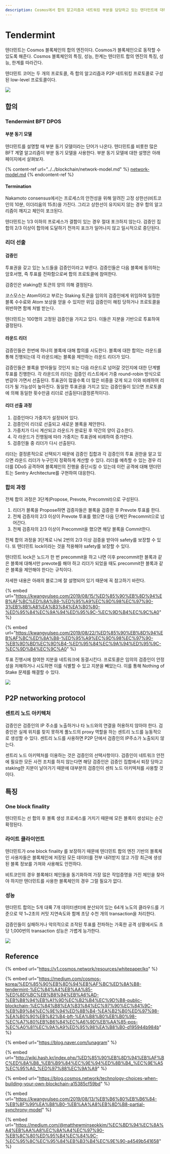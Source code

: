 ```yaml
---
description: Cosmos에서 합의 알고리즘과 네트워킹 부분을 담당하고 있는 텐더민트에 대해 알아보자.
---
```


# Tendermint

텐더민트는 Cosmos 블록체인의 합의 엔진이다. Cosmos가 블록체인으로 동작할 수 있도록 해준다. Cosmos 블록체인의 특징, 성능, 한계는 텐더민트 합의 엔진의 특징, 성능, 한계를 따라간다.

텐더민트 코어는 두 개의 프로토콜, 즉 합의 알고리즘과 P2P 네트워킹 프로토콜로 구성된 low-level 프로토콜이다.

![](https://miro.medium.com/proxy/1\*TK54bxWDennWamJqPZW2xQ.jpeg)

## 합의

### Tendermint BFT DPOS

#### 부분 동기 모델

텐더민트를 설명할 때 부분 동기 모델이라는 단어가 나온다. 텐더민트를 비롯한 많은 BFT 계열 알고리즘이 부분 동기 모델을 사용한다. 부분 동기 모델에 대한 설명은 아래 페이지에서 살펴보자.&#x20;

{% content-ref url="../../blockchain/network-model.md" %}
[network-model.md](../../blockchain/network-model.md)
{% endcontent-ref %}

#### Termination

Nakamoto consensus에서는 프로세스의 안전성을 위해 알려진 고정 상한선(비트코인의 10분, 이더리움의 15초)을 가진다. 그리고 상한선이 유지되지 않는 경우 합의 알고리즘이 깨지고 체인이 포크된다.&#x20;

텐더민트는 1/3 이하의 프로세스가 결함이 있는 경우 절대 포크하지 않는다. 검증인 집합의 2/3 이상이 합의에 도달하기 전까지 포크가 일어나지 않고 일시적으로 중단된다.&#x20;

### 리더 선출

#### 검증인

투표권을 갖고 있는 노드들을 검증인이라고 부른다. 검증인들은 다음 블록에 동의하는 암호서명, 즉 투표를 전파함으로써 합의 프로토콜에 참여한다.&#x20;

검증인은 staking한 토큰의 양의 의해 결정된다.&#x20;

코스모스는 Atom이라고 부르는 Staking 토큰을 임의의 검증인에게 위임하여 일정한 블록 수수료와 Atom 보상을 얻을 수 있지만 위임 검증인이 해킹 당하거나 프로토콜을 위반하면 함께 처벌 받는다.&#x20;

텐더민트는 100명의 고정된 검증인을 가지고 있다. 이들은 지분을 기반으로 투표하여 결정된다. &#x20;

#### 라운드 리더

검증인들은 한번에 하나의 블록에 대해 합의를 시도한다. 블록에 대한 합의는 라운드를 통해 진행되는데 각 라운드에는 블록을 제안하는 라운드 리더가 있다.&#x20;

검증인들은 블록을 받아들일 것인지 또는 다음 라운드로 넘어갈 것인지에 대한 단계별 투표를 진행한다. 각 라운드의 리더는 검증인 리스트에서 가중 round-robin 방식으로 번갈아 가면서 선출된다. 투표권이 많을수록 더 많은 비중을 갖게 되고 이와 비례하여 리더가 될 가능성이 높아진다. 동일한 투표권을 가지고 있는 검증인들이 있으면 프로토콜에 의해 동일한 횟수만큼 리더로 선출된다(결정론적이다).

#### 리더 선출 과정

1. 검증인마다 가중치가 설정되어 있다.
2. 검증인이 리더로 선출되고 새로운 블록을 제안한다.
3. 가중치가 다시 계산되고 라운드가 완료된 후 약간의 양이 감소한다.
4. 각 라운드가 진행됨에 따라 가중치는 투표권에 비례하여 증가한다.&#x20;
5. 검증인들 중 리더가 다시 선출된다.&#x20;

리더는 결정론적으로 선택되기 때문에 검증인 집합과 각 검증인의 투표 권한을 알고 있으면 라운드 리더가 누구인지 정확하게 계산할 수 있다. 리더를 예측할 수 있는 경우 리더를 DDoS 공격하여 블록체인의 진행을 중단시킬 수 있는데 이런 공격에 대해 텐더민트는 Sentry Architecture를 구현하여 대응한다. &#x20;

### 합의 과정

전체 합의 과정은 3단계(Propose, Prevote, Precommit)으로 구성된다.&#x20;

1. 리더가 블록을 Propose하면 검증자들은 블록을 검증한 후 Prevote 투표를 한다.
2. 전체 검증자의 2/3 이상이 Prevote 투표를 했으면 다음 단계인 Precommit으로 넘어간다.
3. 전체 검증자의 2/3 이상이 Precommit을 했으면 해당 블록을 Commit한다.&#x20;

전체 합의 과정을 3단계로 나눠 2번의 2/3 이상 검증을 받아야 safety를 보장할 수 있다. 또 텐더민트 lock이라는 것을 적용해야 safety를 보장할 수 있다.

텐더민트 lock은 노드가 한 번 precommit을 하고 나면 이후 precommit한 블록과 같은 블록에 대해서만 prevote를 해야 하고 리더가 되었을 때도 precommit한 블록과 같은 블록을 제안해야 한다는 규칙이다.&#x20;

자세한 내용은 아래의 블로그에 잘 설명되어 있기 때문에 꼭 참고하기 바란다.&#x20;

{% embed url="https://kwangyulseo.com/2019/08/15/%ED%85%90%EB%8D%94%EB%AF%BC%ED%8A%B8-%ED%95%A9%EC%9D%98%EC%97%90-3%EB%8B%A8%EA%B3%84%EA%B0%80-%ED%95%84%EC%9A%94%ED%95%9C-%EC%9D%B4%EC%9C%A0" %}

{% embed url="https://kwangyulseo.com/2019/08/22/%ED%85%90%EB%8D%94%EB%AF%BC%ED%8A%B8-%ED%95%A9%EC%9D%98%EC%97%90-%EB%9D%BD%EC%9D%B4-%ED%95%84%EC%9A%94%ED%95%9C-%EC%9D%B4%EC%9C%A0" %}

투표 진행시에 참여한 지분을 네트워크에 동결시킨다. 프로토콜은 임의의 검증인이 안정성을 저해하거나 시도하면 이를 식별할 수 있고 지분을 빼았는다. 이를 통해 Nothing of Stake 문제를 해결할 수 있다.&#x20;

![](https://miro.medium.com/max/1400/0\*qOqpBMjxvVl5ZgVL.)

## P2P networking protocol

### 센트리 노드 아키텍처

검증인은 검증인의 IP 주소를 노출하거나 타 노드와의 연결을 허용하지 않아야 한다. 검증인은 실제 위치를 찾지 못하게 풀노드의 proxy 역할을 하는 센트리 노드를 능동적으로 생성할 수 있다. 센트리 노드를 사용하면 P2P 단에서 검증인의 IP주소가 노출되지 않는다.&#x20;

센트리 노드 아키텍처를 이용하는 것은 검증인의 선택사항이다. 검증인이 네트워크 안전에 필요한 모든 사전 조치를 하지 않는다면 해당 검증인은 검증인 집합에서 퇴장 당하고 staking한 지분이 날아가기 때문에 대부분의 검증인이 센틔 노드 아키텍처를 사용할 것이다.&#x20;

## 특징

### One block finality

텐더민트는 선 합의 후 블록 생성 프로세스를 거치기 때문에 모든 블록이 생성되는 순간 확정된다.&#x20;

### 라이트 클라이언트

텐더민트가 one block finality 를 보장하기 때문에 텐더민트 합의 엔진 기반의 블록체인 사용자들은 블록체인에 저장된 모든 데이터를 전부 내려받지 않고 가장 최근에 생성된 블록 정보를 가져와 사용해도 안전하다.&#x20;

비트코인의 경우 블록헤더 체인들을 동기화하여 가장 많은 작업증명을 가진 체인을 찾아야 하지만 텐더민트를 사용한 블록체인의 경우 그럴 필요가 없다.&#x20;

### 성능

텐더민트 합의는 5개 대륙 7개 데이터센터에 분산되어 있는 64개 노도의 클라우드를 기준으로 약 1\~2초의 커밋 지연속도와 함께 초당 수천 개의 transaction을 처리한다.&#x20;

검증인들이 실패하거나 악의적으로 조작된 투표를 전파하는 가혹한 공격 상황에서도 초당 1,000번의 transaction 성능은 가볍게 능가한다.&#x20;

![](https://raw.githubusercontent.com/gnuclear/atom-whitepaper/master/images/tendermint\_throughput\_blocksize.png)

## Reference

{% embed url="https://v1.cosmos.network/resources/whitepaper/ko" %}

{% embed url="https://medium.com/cosmos-korea/%ED%85%90%EB%8D%94%EB%AF%BC%ED%8A%B8-tendermint-%EC%84%A4%EB%AA%85-%ED%8D%BC%EB%B8%94%EB%A6%AD-%EB%B8%94%EB%A1%9D%EC%B2%B4%EC%9D%B8-public-blockchain-%EC%84%B8%EA%B3%84%EC%97%90%EC%84%9C-%EB%B9%84%EC%9E%94%ED%8B%B4-%EA%B2%B0%ED%97%98-%EA%B0%90%EB%82%B4-bft-%EA%B8%B0%EB%B0%98-%EC%A7%80%EB%B6%84%EC%A6%9D%EB%AA%85-pos-%EC%A0%81%EC%9A%A9%ED%95%98%EA%B8%B0-d195944b984b" %}

{% embed url="https://blog.naver.com/lunagram" %}

{% embed url="http://wiki.hash.kr/index.php/%ED%85%90%EB%8D%94%EB%AF%BC%ED%8A%B8_%EB%B9%84%EC%9E%94%ED%8B%B4_%EC%9E%A5%EC%95%A0_%ED%97%88%EC%9A%A9" %}

{% embed url="https://blog.cosmos.network/technology-choices-when-building-your-own-blockchain-a15385cf59bd" %}

{% embed url="https://kwangyulseo.com/2019/08/13/%EB%B6%80%EB%B6%84-%EB%8F%99%EA%B8%B0-%EB%AA%A8%EB%8D%B8-partial-synchrony-model" %}

{% embed url="https://medium.com/@matthewminseokkim/%EC%BD%94%EC%8A%A4%EB%AA%A8%EC%8A%A4%EC%97%90-%EB%8C%80%ED%95%B4%EC%84%9C-%EC%95%8C%EC%95%84%EB%B3%B4%EC%9E%90-a4549b541658" %}
